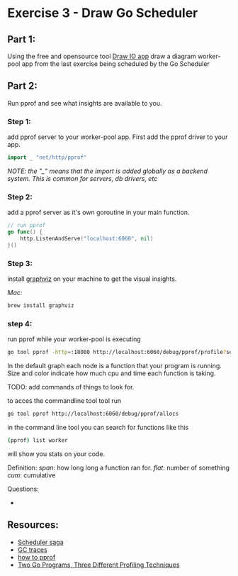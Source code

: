 # Exercise 3 - Draw Go Scheduler

## Part 1: 
Using the free and opensource tool [Draw IO app](https://app.diagrams.net/) draw a diagram worker-pool app from the last exercise being scheduled by the Go Scheduler

## Part 2:
Run pprof and see what insights are available to you.

### Step 1:
add pprof server to your worker-pool app. First add the pprof driver to your app. 

```go
import _ "net/http/pprof"
```

_*NOTE*: the "\_" means that the import is added globally as a backend system. This is common for servers, db drivers, etc_

### Step 2: 
add a pprof server as it's own goroutine in your main function.

```go
// run pprof
go func() {
	http.ListenAndServe("localhost:6060", nil)
}()
```

### Step 3: 
install [graphviz](https://graphviz.org/download/) on your machine to get the visual insights.

*Mac:* 
```bash
brew install graphviz
```

### step 4: 
run pprof while your worker-pool is executing

```bash
go tool pprof -http=:18080 http://localhost:6060/debug/pprof/profile?seconds=30
```

In the default graph each node is a function that your program is running. Size and color indicate how much cpu and time each function is taking.

TODO: add commands of things to look for.

to acces the commandline tool tool run
``` bash
go tool pprof http://localhost:6060/debug/pprof/allocs
```

in the command line tool you can search for functions like this

```bash
(pprof) list worker
```

will show you stats on your code.

Definition:
_span_: how long long a function ran for.
_flat_: number of something
_cum_: cumulative


Questions:

- 


## Resources: 
- [Scheduler saga](https://www.youtube.com/watch?v=YHRO5WQGh0k)
- [GC traces](https://www.ardanlabs.com/blog/2019/05/garbage-collection-in-go-part2-gctraces.html)
- [how to pprof](https://dev.to/agamm/how-to-profile-go-with-pprof-in-30-seconds-592a)
- [Two Go Programs, Three Different Profiling Techniques](https://www.youtube.com/watch?v=nok0aYiGiYA)
